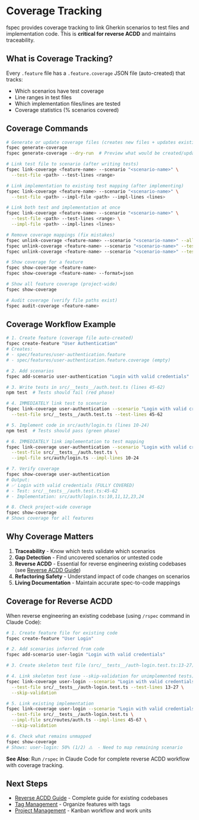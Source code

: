 # Coverage Tracking

fspec provides coverage tracking to link Gherkin scenarios to test files and implementation code. This is **critical for reverse ACDD** and maintains traceability.

## What is Coverage Tracking?

Every `.feature` file has a `.feature.coverage` JSON file (auto-created) that tracks:
- Which scenarios have test coverage
- Line ranges in test files
- Which implementation files/lines are tested
- Coverage statistics (% scenarios covered)

## Coverage Commands

```bash
# Generate or update coverage files (creates new files + updates existing ones with missing scenarios)
fspec generate-coverage
fspec generate-coverage --dry-run  # Preview what would be created/updated

# Link test file to scenario (after writing tests)
fspec link-coverage <feature-name> --scenario "<scenario-name>" \
  --test-file <path> --test-lines <range>

# Link implementation to existing test mapping (after implementing)
fspec link-coverage <feature-name> --scenario "<scenario-name>" \
  --test-file <path> --impl-file <path> --impl-lines <lines>

# Link both test and implementation at once
fspec link-coverage <feature-name> --scenario "<scenario-name>" \
  --test-file <path> --test-lines <range> \
  --impl-file <path> --impl-lines <lines>

# Remove coverage mappings (fix mistakes)
fspec unlink-coverage <feature-name> --scenario "<scenario-name>" --all
fspec unlink-coverage <feature-name> --scenario "<scenario-name>" --test-file <path>
fspec unlink-coverage <feature-name> --scenario "<scenario-name>" --test-file <path> --impl-file <path>

# Show coverage for a feature
fspec show-coverage <feature-name>
fspec show-coverage <feature-name> --format=json

# Show all feature coverage (project-wide)
fspec show-coverage

# Audit coverage (verify file paths exist)
fspec audit-coverage <feature-name>
```

## Coverage Workflow Example

```bash
# 1. Create feature (coverage file auto-created)
fspec create-feature "User Authentication"
# Creates:
# - spec/features/user-authentication.feature
# - spec/features/user-authentication.feature.coverage (empty)

# 2. Add scenarios
fspec add-scenario user-authentication "Login with valid credentials"

# 3. Write tests in src/__tests__/auth.test.ts (lines 45-62)
npm test  # Tests should fail (red phase)

# 4. IMMEDIATELY link test to scenario
fspec link-coverage user-authentication --scenario "Login with valid credentials" \
  --test-file src/__tests__/auth.test.ts --test-lines 45-62

# 5. Implement code in src/auth/login.ts (lines 10-24)
npm test  # Tests should pass (green phase)

# 6. IMMEDIATELY link implementation to test mapping
fspec link-coverage user-authentication --scenario "Login with valid credentials" \
  --test-file src/__tests__/auth.test.ts \
  --impl-file src/auth/login.ts --impl-lines 10-24

# 7. Verify coverage
fspec show-coverage user-authentication
# Output:
# ✅ Login with valid credentials (FULLY COVERED)
# - Test: src/__tests__/auth.test.ts:45-62
# - Implementation: src/auth/login.ts:10,11,12,23,24

# 8. Check project-wide coverage
fspec show-coverage
# Shows coverage for all features
```

## Why Coverage Matters

1. **Traceability** - Know which tests validate which scenarios
2. **Gap Detection** - Find uncovered scenarios or untested code
3. **Reverse ACDD** - Essential for reverse engineering existing codebases (see [Reverse ACDD Guide](./reverse-acdd.md))
4. **Refactoring Safety** - Understand impact of code changes on scenarios
5. **Living Documentation** - Maintain accurate spec-to-code mappings

## Coverage for Reverse ACDD

When reverse engineering an existing codebase (using `/rspec` command in Claude Code):

```bash
# 1. Create feature file for existing code
fspec create-feature "User Login"

# 2. Add scenarios inferred from code
fspec add-scenario user-login "Login with valid credentials"

# 3. Create skeleton test file (src/__tests__/auth-login.test.ts:13-27)

# 4. Link skeleton test (use --skip-validation for unimplemented tests)
fspec link-coverage user-login --scenario "Login with valid credentials" \
  --test-file src/__tests__/auth-login.test.ts --test-lines 13-27 \
  --skip-validation

# 5. Link existing implementation
fspec link-coverage user-login --scenario "Login with valid credentials" \
  --test-file src/__tests__/auth-login.test.ts \
  --impl-file src/routes/auth.ts --impl-lines 45-67 \
  --skip-validation

# 6. Check what remains unmapped
fspec show-coverage
# Shows: user-login: 50% (1/2) ⚠️  - Need to map remaining scenario
```

**See Also**: Run `/rspec` in Claude Code for complete reverse ACDD workflow with coverage tracking.

## Next Steps

- [Reverse ACDD Guide](./reverse-acdd.md) - Complete guide for existing codebases
- [Tag Management](./tags.md) - Organize features with tags
- [Project Management](./project-management.md) - Kanban workflow and work units
